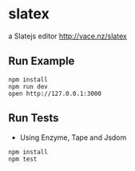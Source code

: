 # slatex
a Slatejs editor http://vace.nz/slatex

## Run Example

```
npm install
npm run dev
open http://127.0.0.1:3000
```

## Run Tests

* Using Enzyme, Tape and Jsdom

```
npm install
npm test
```
